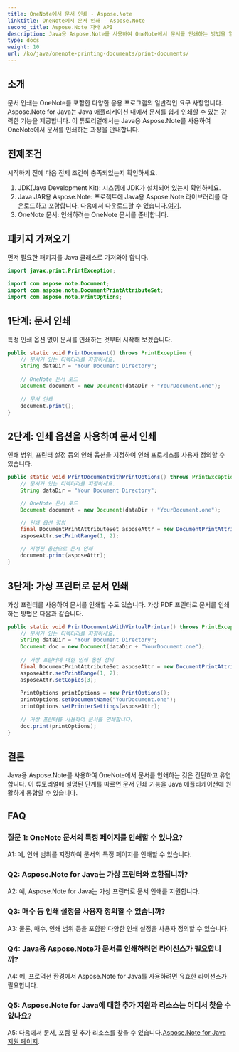 ```yaml
---
title: OneNote에서 문서 인쇄 - Aspose.Note
linktitle: OneNote에서 문서 인쇄 - Aspose.Note
second_title: Aspose.Note 자바 API
description: Java용 Aspose.Note를 사용하여 OneNote에서 문서를 인쇄하는 방법을 알아보세요. 코드 예제와 사용자 정의 가능한 옵션이 포함된 단계별 가이드입니다.
type: docs
weight: 10
url: /ko/java/onenote-printing-documents/print-documents/
---
```

## 소개

문서 인쇄는 OneNote를 포함한 다양한 응용 프로그램의 일반적인 요구 사항입니다. Aspose.Note for Java는 Java 애플리케이션 내에서 문서를 쉽게 인쇄할 수 있는 강력한 기능을 제공합니다. 이 튜토리얼에서는 Java용 Aspose.Note를 사용하여 OneNote에서 문서를 인쇄하는 과정을 안내합니다.

## 전제조건

시작하기 전에 다음 전제 조건이 충족되었는지 확인하세요.

1. JDK(Java Development Kit): 시스템에 JDK가 설치되어 있는지 확인하세요.
2.  Java JAR용 Aspose.Note: 프로젝트에 Java용 Aspose.Note 라이브러리를 다운로드하고 포함합니다. 다음에서 다운로드할 수 있습니다.[여기](https://releases.aspose.com/note/java/).
3. OneNote 문서: 인쇄하려는 OneNote 문서를 준비합니다.

## 패키지 가져오기

먼저 필요한 패키지를 Java 클래스로 가져와야 합니다.

```java
import javax.print.PrintException;

import com.aspose.note.Document;
import com.aspose.note.DocumentPrintAttributeSet;
import com.aspose.note.PrintOptions;
```

## 1단계: 문서 인쇄

특정 인쇄 옵션 없이 문서를 인쇄하는 것부터 시작해 보겠습니다.

```java
public static void PrintDocument() throws PrintException {
    // 문서가 있는 디렉터리를 지정하세요.
    String dataDir = "Your Document Directory";
    
    // OneNote 문서 로드
    Document document = new Document(dataDir + "YourDocument.one");
    
    // 문서 인쇄
    document.print();
}
```

## 2단계: 인쇄 옵션을 사용하여 문서 인쇄

인쇄 범위, 프린터 설정 등의 인쇄 옵션을 지정하여 인쇄 프로세스를 사용자 정의할 수 있습니다.

```java
public static void PrintDocumentWithPrintOptions() throws PrintException {
    // 문서가 있는 디렉터리를 지정하세요.
    String dataDir = "Your Document Directory";

    // OneNote 문서 로드
    Document document = new Document(dataDir + "YourDocument.one");

    // 인쇄 옵션 정의
    final DocumentPrintAttributeSet asposeAttr = new DocumentPrintAttributeSet("Microsoft XPS Document Writer");
    asposeAttr.setPrintRange(1, 2);

    // 지정된 옵션으로 문서 인쇄
    document.print(asposeAttr);
}
```

## 3단계: 가상 프린터로 문서 인쇄

가상 프린터를 사용하여 문서를 인쇄할 수도 있습니다. 가상 PDF 프린터로 문서를 인쇄하는 방법은 다음과 같습니다.

```java
public static void PrintDocumentsWithVirtualPrinter() throws PrintException {
    // 문서가 있는 디렉터리를 지정하세요.
    String dataDir = "Your Document Directory";
    Document doc = new Document(dataDir + "YourDocument.one");
     
    // 가상 프린터에 대한 인쇄 옵션 정의
    final DocumentPrintAttributeSet asposeAttr = new DocumentPrintAttributeSet("doPDF 8");
    asposeAttr.setPrintRange(1, 2);
    asposeAttr.setCopies(3);
     
    PrintOptions printOptions = new PrintOptions();
    printOptions.setDocumentName("YourDocument.one");
    printOptions.setPrinterSettings(asposeAttr);
      
    // 가상 프린터를 사용하여 문서를 인쇄합니다.
    doc.print(printOptions);
}
```

## 결론

Java용 Aspose.Note를 사용하여 OneNote에서 문서를 인쇄하는 것은 간단하고 유연합니다. 이 튜토리얼에 설명된 단계를 따르면 문서 인쇄 기능을 Java 애플리케이션에 원활하게 통합할 수 있습니다.

## FAQ

### 질문 1: OneNote 문서의 특정 페이지를 인쇄할 수 있나요?

A1: 예, 인쇄 범위를 지정하여 문서의 특정 페이지를 인쇄할 수 있습니다.

### Q2: Aspose.Note for Java는 가상 프린터와 호환됩니까?

A2: 예, Aspose.Note for Java는 가상 프린터로 문서 인쇄를 지원합니다.

### Q3: 매수 등 인쇄 설정을 사용자 정의할 수 있습니까?

A3: 물론, 매수, 인쇄 범위 등을 포함한 다양한 인쇄 설정을 사용자 정의할 수 있습니다.

### Q4: Java용 Aspose.Note가 문서를 인쇄하려면 라이선스가 필요합니까?

A4: 예, 프로덕션 환경에서 Aspose.Note for Java를 사용하려면 유효한 라이선스가 필요합니다.

### Q5: Aspose.Note for Java에 대한 추가 지원과 리소스는 어디서 찾을 수 있나요?

 A5: 다음에서 문서, 포럼 및 추가 리소스를 찾을 수 있습니다.[Aspose.Note for Java 지원 페이지](https://forum.aspose.com/c/note/28).